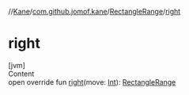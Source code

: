 //[Kane](../../index.md)/[com.github.jomof.kane](../index.md)/[RectangleRange](index.md)/[right](right.md)



# right  
[jvm]  
Content  
open override fun [right](right.md)(move: [Int](https://kotlinlang.org/api/latest/jvm/stdlib/kotlin/-int/index.html)): [RectangleRange](index.md)  



